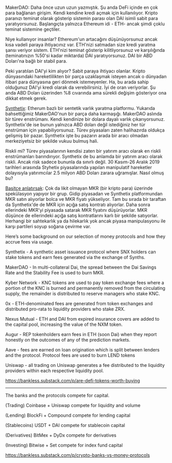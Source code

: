 MakerDAO: Daha önce uzun uzun yazmıştık. Şu anda DeFi içinde en çok para bağlanan girişim. Kendi kendine kredi açmak için kullanılıyor. Kripto paranızı teminat olarak gösterip sistemin parası olan DAI isimli sabit para yaratıyorsunuz. Başlangıçta yalnızca Ethereum idi - ETH- ancak şimdi çoklu teminat sistemine geçtiler. 

Niye kullanıyor insanlar? Ethereum'un artacağını düşünüyorsunuz ancak kısa vadeli paraya ihtiyacınız var. ETH'nizi satmadan size kredi yaratma şansı veriyor sistem. ETH'nizi teminat gösterip kilitliyorsunuz ve karşılığında (teminatınızın %50'si kadar miktarda) DAI yaratıyorsunuz. DAI bir ABD Doları'na bağlı bir stabil para. 

Peki yaratılan DAI'yi kim alıyor? Sabit paraya ihtiyacı olanlar. Kripto dünyasındaki hareketlilikten bir parça uzaklaşmak isteyen ancak o dünyadan itibari para dünyasına geri dönmek istemeyenler. Ha, bu arada sahip olduğunuz DAI'yi kredi olarak da verebilirsiniz. İyi de oran veriyorlar. Şu anda ABD Doları üzerinden %8 cıvarında ama sürekli değişim gösteriyor ona dikkat etmek gerek. 



[Synthetix](https://www.synthetix.io/): Etherum bazlı bir sentetik varlık yaratma platformu. Yukarıda bahsettiğimiz MakerDAO'nun bir parça daha karmaşığı. MakerDAO aslında bir türev enstrümanı. Kendi kendinize bir dolara dayalı varlık çıkarıyorsunuz. Synthetix'de ise bunun yalnızca ABD doları değil istediğiniz her tür enstrüman için yapabiliyorsunuz. Türev piyasaları zaten halihazırda oldukça gelişmiş bir pazar. Synthetix işte bu pazarın arada bir aracı olmadan merkeziyetsiz bir şekilde vukuu bulmuş hali. 

Riskli mi? Türev piyasalarının kendisi zaten bir yatırım aracı olarak en riskli enstrümanları barındırıyor. Synthetix de bu anlamda bir yatırım aracı olarak riskli. Ancak risk sadece bununla da sınırlı değil. 30 Kasım-26 Aralık 2019 tarihleri arasında Styhetix piyasalarında yapılan manipulatif hareketler dolayısıyla yatırımcılar 2.5 milyon ABD Doları zarara uğramışlar. Nasıl olmuş bu?

[Basitçe anlatırsak](https://cryptobriefing.com/synthetix-reveals-2-5-million-price-manipulation-attack/): Çok da likit olmayan MKR (bir kripto para) üzerinde spekülasyon yapıyor bir grup. Gidip piyasadan ve Synthetix platformundan MKR satın alıyorlar bolca ve MKR fiyatı yükseliyor. Tam bu sırada bir taraftan da Synthetix'de de MKR için açığa satış kontratı alıyorlar. Daha sonra ellerindeki MKR'yi piyasada satarak MKR fiyatını düşürüyorlar. MKR düşünce de ellerindeki açığa satış kontratlarını karlı bir şekilde satıyorlar. Herhangi bir sahtekarlık ya da hilekarlık yok ancak piyasa manipulasyonu ile karşı partileri soyup soğana çevirme var. 


Here’s some background on our selection of money protocols and how they accrue fees via usage.

Synthetix - A synthetic asset issuance protocol where SNX holders can stake tokens and earn fees generated via the exchange of Synths.

MakerDAO - In multi-collateral Dai, the spread between the Dai Savings Rate and the Stability Fee is used to burn MKR. 

Kyber Network -  KNC tokens are used to pay token exchange fees where a portion of the KNC is burned and permanently removed from the circulating supply, the remainder is distributed to reserve managers who stake KNC.

0x - ETH-denominated fees are generated from token exchanges and distributed pro-rata to liquidity providers who stake ZRX.

Nexus Mutual - ETH and DAI from expired insurance covers are added to the capital pool, increasing the value of the NXM token. 

Augur -  REP tokenholders earn fees in ETH (soon Dai) when they report honestly on the outcomes of any of the prediction markets.

Aave - fees are earned on loan origination which is split between lenders and the protocol. Protocol fees are used to burn LEND tokens

Uniswap - all trading on Uniswap generates a fee distributed to the liquidity providers within each respective liquidity pool. 

https://bankless.substack.com/p/are-defi-tokens-worth-buying 

---

The banks and the protocols compete for capital.

(Trading) Coinbase + Uniswap compete for liquidity and volume

(Lending) BlockFi + Compound compete for lending capital

(Stablecoins) USDT + DAI compete for stablecoin capital

(Derivatives) BitMex + DyDx compete for derivatives

(Investing) Bitwise + Set compete for index fund capital

https://bankless.substack.com/p/crypto-banks-vs-money-protocols 
